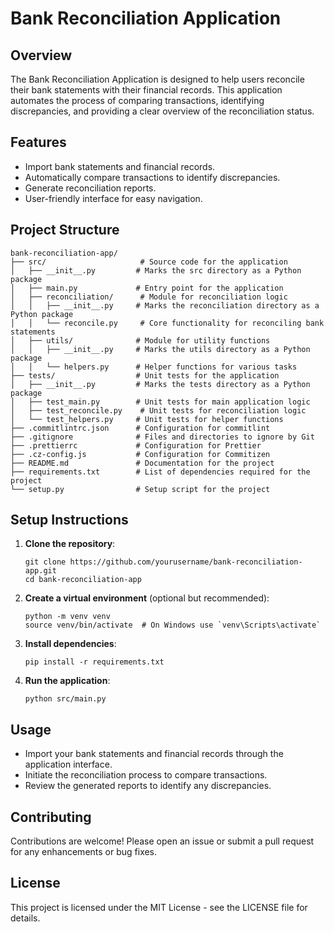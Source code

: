 # Bank Reconciliation Application

## Overview
The Bank Reconciliation Application is designed to help users reconcile their bank statements with their financial records. This application automates the process of comparing transactions, identifying discrepancies, and providing a clear overview of the reconciliation status.

## Features
- Import bank statements and financial records.
- Automatically compare transactions to identify discrepancies.
- Generate reconciliation reports.
- User-friendly interface for easy navigation.

## Project Structure
```
bank-reconciliation-app/
├── src/                     # Source code for the application
│   ├── __init__.py         # Marks the src directory as a Python package
│   ├── main.py             # Entry point for the application
│   ├── reconciliation/      # Module for reconciliation logic
│   │   ├── __init__.py     # Marks the reconciliation directory as a Python package
│   │   └── reconcile.py     # Core functionality for reconciling bank statements
│   ├── utils/              # Module for utility functions
│   │   ├── __init__.py     # Marks the utils directory as a Python package
│   │   └── helpers.py      # Helper functions for various tasks
├── tests/                  # Unit tests for the application
│   ├── __init__.py         # Marks the tests directory as a Python package
│   ├── test_main.py        # Unit tests for main application logic
│   ├── test_reconcile.py    # Unit tests for reconciliation logic
│   └── test_helpers.py     # Unit tests for helper functions
├── .commitlintrc.json      # Configuration for commitlint
├── .gitignore              # Files and directories to ignore by Git
├── .prettierrc             # Configuration for Prettier
├── .cz-config.js           # Configuration for Commitizen
├── README.md               # Documentation for the project
├── requirements.txt        # List of dependencies required for the project
└── setup.py                # Setup script for the project
```

## Setup Instructions
1. **Clone the repository**:
   ```
   git clone https://github.com/yourusername/bank-reconciliation-app.git
   cd bank-reconciliation-app
   ```

2. **Create a virtual environment** (optional but recommended):
   ```
   python -m venv venv
   source venv/bin/activate  # On Windows use `venv\Scripts\activate`
   ```

3. **Install dependencies**:
   ```
   pip install -r requirements.txt
   ```

4. **Run the application**:
   ```
   python src/main.py
   ```

## Usage
- Import your bank statements and financial records through the application interface.
- Initiate the reconciliation process to compare transactions.
- Review the generated reports to identify any discrepancies.

## Contributing
Contributions are welcome! Please open an issue or submit a pull request for any enhancements or bug fixes.

## License
This project is licensed under the MIT License - see the LICENSE file for details.